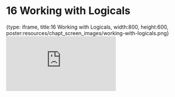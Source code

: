 # 16 Working with Logicals
 
{type: iframe, title:16 Working with Logicals, width:800, height:600, poster:resources/chapt_screen_images/working-with-logicals.png}
![](https://datatrail-jhu.github.io/DataTrail/no_toc/working-with-logicals.html)
 

 
